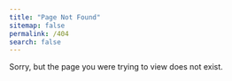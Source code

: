 ```yaml
---
title: "Page Not Found"
sitemap: false
permalink: /404
search: false
---
```


Sorry, but the page you were trying to view does not exist.
